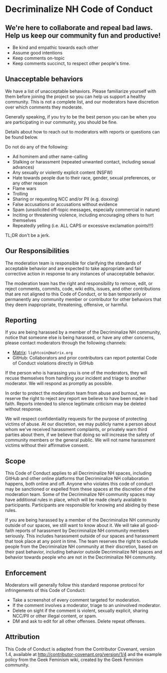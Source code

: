 # Decriminalize NH Code of Conduct

## We're here to collaborate and repeal bad laws. Help us keep our community fun and productive!

- Be kind and empathic towards each other
- Assume good intentions
- Keep comments on-topic
- Keep comments succinct, to respect other people's time.

## Unacceptable behaviors

We have a list of unacceptable behaviors. Please familiarize yourself with them before joining the project so you can help us support a healthy community. This is not a complete list, and our moderators have discretion over which comments they moderate. 

Generally speaking, if you try to be the best person you can be when you are participating in our community, you should be fine.

Details about how to reach out to moderators with reports or questions can be found below.

Do not do any of the following:
- Ad hominem and other name-calling  
- Stalking or harassment (repeated unwanted contact, including sexual advances)  
- Any sexually or violently explicit content (NSFW)  
- Hate towards people due to their race, gender, sexual preferences, or any other reason  
- Flame wars  
- Trolling  
- Sharing or requesting NCC and/or PII (e.g. doxxing)  
- False accusations or accusations without evidence  
- Spam (unsolicited off-topic messages, especially commercial in nature)  
- Inciting or threatening violence, including encouraging others to hurt themselves  
- Repeatedly yelling (i.e. ALL CAPS or excessive exclamation points!!!)  

TL;DR don't be a jerk.

## Our Responsibilities
The moderation team is responsible for clarifying the standards of acceptable behavior and are expected to take appropriate and fair corrective action in response to any instances of unacceptable behavior.

The moderation team has the right and responsibility to remove, edit, or reject comments, commits, code, wiki edits, issues, and other contributions that are not aligned to this Code of Conduct, or to ban temporarily or permanently any community member or contributor for other behaviors that they deem inappropriate, threatening, offensive, or harmful.

## Reporting
If you are being harassed by a member of the Decriminalize NH community, notice that someone else is being harassed, or have any other concerns, please contact moderators through the following channels: 

- [Matrix](https://matrix.org/clients): `lightcoin@matrix.org`
- GitHub: Collaborators and prior contributors can report potential Code of Conduct violations directly in GitHub

If the person who is harassing you is one of the moderators, they will recuse themselves from handling your incident and triage to another moderator. We will respond as promptly as possible.

In order to protect the moderation team from abuse and burnout, we reserve the right to reject any report we believe to have been made in bad faith. Reports intended to silence legitimate criticism may be deleted without response.

We will respect confidentiality requests for the purpose of protecting victims of abuse. At our discretion, we may publicly name a person about whom we've received harassment complaints, or privately warn third parties about them, if we believe that doing so will increase the safety of community members or the general public. We will not name harassment victims without their affirmative consent.

## Scope
This Code of Conduct applies to all Decriminalize NH spaces, including GitHub and other online platforms that Decriminalize NH collaboration happens, both online and off. Anyone who violates this code of conduct may be sanctioned or expelled from these spaces at the discretion of the moderation team. Some of the Decriminalize NH community spaces may have additional rules in place, which will be made clearly available to participants. Participants are responsible for knowing and abiding by these rules.

If you are being harassed by a member of the Decriminalize NH community outside of our spaces, we still want to know about it. We will take all good-faith reports of harassment by Decriminalize NH community members seriously. This includes harassment outside of our spaces and harassment that took place at any point in time. The team reserves the right to exclude people from the Decriminalize NH community at their discretion, based on their past behavior, including behavior outside Decriminalize NH spaces and behavior towards people who are not in the Decriminalize NH community.

## Enforcement
Moderators will generally follow this standard response protocol for infringements of this Code of Conduct:  
- Take a screenshot of every comment targeted for moderation.  
- If the comment involves a moderator, triage to an uninvolved moderator.   
- Delete on sight if the comment is violent, sexually explicit, sharing NCC/PII or other illegal content, or spam.  
- DM and ask to edit for all other offenses. Delete repeat offenses.  

## Attribution

This Code of Conduct is adapted from the Contributor Covenant, version 1.4, available at <http://contributor-covenant.org/version/1/4> and the example policy from the Geek Feminism wiki, created by the Geek Feminism community.
